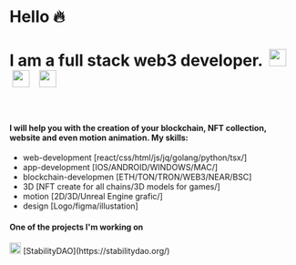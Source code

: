 # Hello :fire:
# I am a full stack web3 developer. <a style="margin: 5;" href="https://www.behance.net/mindel/"><img src="https://cdn-icons-png.flaticon.com/512/145/145799.png" width="30px"></a>  <a style="margin: 5px;" href="https://t.me/vladislav_mindel"><img src="https://upload.wikimedia.org/wikipedia/commons/thumb/8/82/Telegram_logo.svg/2048px-Telegram_logo.svg.png" width="30px"></a> <a style="margin: 5px;" href="https://www.behance.net/mindel/"><img src="https://upload.wikimedia.org/wikipedia/commons/thumb/a/a5/Instagram_icon.png/640px-Instagram_icon.png" width="30px"></a>


<br>
    <h4>I will help you with the creation of your blockchain, NFT collection, website and even motion animation. My skills:</h4>
  <ul>
    <li>web-development [react/css/html/js/jq/golang/python/tsx/]</li>
    <li>app-development [IOS/ANDROID/WINDOWS/MAC/]</li>
    <li>blockchain-developmen [ETH/TON/TRON/WEB3/NEAR/BSC]</li>
    <li>3D [NFT create for all chains/3D models for games/]</li>
    <li>motion [2D/3D/Unreal Engine grafic/]</li>
    <li>design [Logo/figma/illustation]</li>
  </ul>

    
<h4>One of the projects I'm working on </h4><img src="https://stabilitydao.org/logo40z.png" width="20px"> [StabilityDAO](https://stabilitydao.org/)
